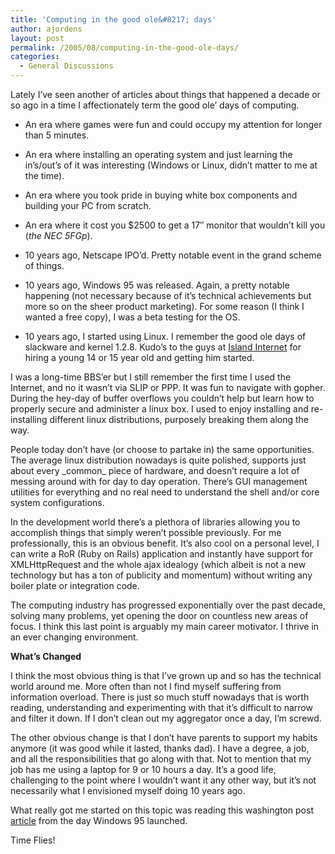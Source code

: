 ```yaml
---
title: 'Computing in the good ole&#8217; days'
author: ajordens
layout: post
permalink: /2005/08/computing-in-the-good-ole-days/
categories:
  - General Discussions
---
```

Lately I&#8217;ve seen another of articles about things that happened a decade or so ago in a time I affectionately term the good ole&#8217; days of computing.

  * An era where games were fun and could occupy my attention for longer than 5 minutes.
  * An era where installing an operating system and just learning the in&#8217;s/out&#8217;s of it was interesting (Windows or Linux, didn&#8217;t matter to me at the time).
  * An era where you took pride in buying white box components and building your PC from scratch.
  * An era where it cost you $2500 to get a 17&#8243; monitor that wouldn&#8217;t kill you (*the NEC 5FGp*).

  * 10 years ago, Netscape IPO&#8217;d. Pretty notable event in the grand scheme of things.
  * 10 years ago, Windows 95 was released. Again, a pretty notable happening (not necessary because of it&#8217;s technical achievements but more so on the sheer product marketing). For some reason (I think I wanted a free copy), I was a beta testing for the OS. 
  * 10 years ago, I started using Linux. I remember the good ole days of slackware and kernel 1.2.8. Kudo&#8217;s to the guys at [Island Internet][1] for hiring a young 14 or 15 year old and getting him started.

I was a long-time BBS&#8217;er but I still remember the first time I used the Internet, and no it wasn&#8217;t via SLIP or PPP. It was fun to navigate with gopher. During the hey-day of buffer overflows you couldn&#8217;t help but learn how to properly secure and administer a linux box. I used to enjoy installing and re-installing different linux distributions, purposely breaking them along the way.

People today don&#8217;t have (or choose to partake in) the same opportunities. The average linux distribution nowadays is quite polished, supports just about every \_common\_ piece of hardware, and doesn&#8217;t require a lot of messing around with for day to day operation. There&#8217;s GUI management utilities for everything and no real need to understand the shell and/or core system configurations. 

In the development world there&#8217;s a plethora of libraries allowing you to accomplish things that simply weren&#8217;t possible previously. For me professionally, this is an obvious benefit. It&#8217;s also cool on a personal level, I can write a RoR (Ruby on Rails) application and instantly have support for XMLHttpRequest and the whole ajax idealogy (which albeit is not a new technology but has a ton of publicity and momentum) without writing any boiler plate or integration code. 

The computing industry has progressed exponentially over the past decade, solving many problems, yet opening the door on countless new areas of focus. I think this last point is arguably my main career motivator. I thrive in an ever changing environment.

**What&#8217;s Changed**

I think the most obvious thing is that I&#8217;ve grown up and so has the technical world around me. More often than not I find myself suffering from information overload. There is just so much stuff nowadays that is worth reading, understanding and experimenting with that it&#8217;s difficult to narrow and filter it down. If I don&#8217;t clean out my aggregator once a day, I&#8217;m screwd.

The other obvious change is that I don&#8217;t have parents to support my habits anymore (it was good while it lasted, thanks dad). I have a degree, a job, and all the responsibilities that go along with that. Not to mention that my job has me using a laptop for 9 or 10 hours a day. It&#8217;s a good life, challenging to the point where I wouldn&#8217;t want it any other way, but it&#8217;s not necessarily what I envisioned myself doing 10 years ago. 

What really got me started on this topic was reading this washington post [article][2] from the day Windows 95 launched. 

Time Flies!

 [1]: http://www.island.net
 [2]: http://http://www.washingtonpost.com/wp-srv/business/longterm/microsoft/stories/1995/debut082495.htm